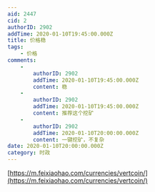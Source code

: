 ```yaml
---
aid: 2447
cid: 2
authorID: 2902
addTime: 2020-01-10T19:45:00.000Z
title: 价格稳
tags:
    - 价格
comments:
    -
        authorID: 2902
        addTime: 2020-01-10T19:45:00.000Z
        content: 稳
    -
        authorID: 2902
        addTime: 2020-01-10T19:45:00.000Z
        content: 推荐这个挖矿
    -
        authorID: 2902
        addTime: 2020-01-10T20:00:00.000Z
        content: 一键挖矿，不复杂
date: 2020-01-10T20:00:00.000Z
category: 时政
---
```


[https://m.feixiaohao.com/currencies/vertcoin/](https://m.feixiaohao.com/currencies/vertcoin/)
